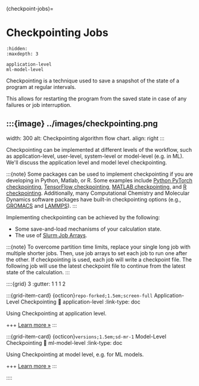 (checkpoint-jobs)=
# Checkpointing Jobs

```{toctree}
:hidden:
:maxdepth: 3

application-level
ml-model-level
```

Checkpointing is a technique used to save a snapshot of the state of a program at regular intervals. 

This allows for restarting the program from the saved state in case of any failures or job interruption.

:::{image} ../images/checkpointing.png
---
width: 300
alt: Checkpointing algorithm flow chart.
align: right
:::

Checkpointing can be implemented at different levels of the workflow, such as application-level, user-level, system-level or model-level (e.g. in ML). We'll discuss the application level and model level checkpointing.

:::{note}
Some packages can be used to implement checkpointing if you are developing in Python, Matlab, or R. Some examples include [Python PyTorch checkpointing], [TensorFlow checkpointing], [MATLAB checkpointing], and [R checkpointing]. Additionally, many Computational Chemistry and Molecular Dynamics software packages have built-in checkpointing options (e.g., [GROMACS] and [LAMMPS]).
:::

Implementing checkpointing can be achieved by the following:
- Some save-and-load mechanisms of your calculation state.
- The use of [Slurm Job Arrays].

:::{note}
To overcome partition time limits, replace your single long job with multiple shorter jobs. Then, use job arrays to set each job to run one after the other. If checkpointing is used, each job will write a checkpoint file. The following job will use the latest checkpoint file to continue from the latest state of the calculation.
:::



::::{grid} 3
:gutter: 1 1 1 2

:::{grid-item-card} {octicon}`repo-forked;1.5em;screen-full` Application-Level Checkpointing
:link: application-level
:link-type: doc

Using Checkpointing at application level.

+++
[Learn more »](application-level)
:::

:::{grid-item-card} {octicon}`versions;1.5em;sd-mr-1` Model-Level Checkpointing
:link: ml-model-level
:link-type: doc

Using Checkpointing at model level, e.g. for ML models.

+++
[Learn more »](ml-model-level)
:::


::::






[GROMACS]: https://manual.gromacs.org/documentation/current/user-guide/managing-simulations.html
[LAMMPS]: https://docs.lammps.org/restart.html
[MATLAB checkpointing]: https://www.mathworks.com/help/gads/work-with-checkpoint-files.html
[Python PyTorch checkpointing]: https://pytorch.org/tutorials/recipes/recipes/saving_and_loading_a_general_checkpoint.html
[R checkpointing]: https://cran.r-project.org/web/packages/checkpoint/vignettes/checkpoint.html
[Slurm Job Arrays]: https://slurm.schedmd.com/job_array.html
[TensorFlow checkpointing]: https://www.tensorflow.org/guide/checkpoint

